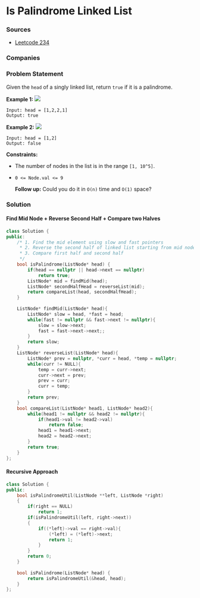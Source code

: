 # Is Palindrome Linked List

### Sources

* [Leetcode 234](https://leetcode.com/problems/palindrome-linked-list/)

### Companies

### Problem Statement

Given the `head` of a singly linked list, return `true` if it is a palindrome.

**Example 1:** ![](https://assets.leetcode.com/uploads/2021/03/03/pal1linked-list.jpg)

```text
Input: head = [1,2,2,1]
Output: true
```

**Example 2:** ![](https://assets.leetcode.com/uploads/2021/03/03/pal2linked-list.jpg)

```text
Input: head = [1,2]
Output: false
```

**Constraints:**

* The number of nodes in the list is in the range `[1, 10^5]`.
* `0 <= Node.val <= 9`

  **Follow up:** Could you do it in `O(n)` time and `O(1)` space?

### Solution

#### Find Mid Node + Reverse Second Half + Compare two Halves

```cpp
class Solution {
public:
    /* 1. Find the mid element using slow and fast pointers
     * 2. Reverse the second half of linked list starting from mid node
     * 3. Compare first half and second half 
     */
    bool isPalindrome(ListNode* head) {
        if(head == nullptr || head->next == nullptr) 
            return true;
        ListNode* mid = findMid(head);
        ListNode* secondHalfHead = reverseList(mid);
        return compareList(head, secondHalfHead);
    }
    
    ListNode* findMid(ListNode* head){
        ListNode* slow = head, *fast = head;
        while(fast != nullptr && fast->next != nullptr){
            slow = slow->next;
            fast = fast->next->next;;
        }
        return slow;
    }
    ListNode* reverseList(ListNode* head){
        ListNode* prev = nullptr, *curr = head, *temp = nullptr;
        while(curr != NULL){
            temp = curr->next;
            curr->next = prev;
            prev = curr;
            curr = temp;
        } 
        return prev;
    }
    bool compareList(ListNode* head1, ListNode* head2){
        while(head1 != nullptr && head2 != nullptr){
            if(head1->val != head2->val) 
                return false;
            head1 = head1->next;
            head2 = head2->next;
        }
        return true;
    }
};
```

#### Recursive Approach

```cpp
class Solution {
public:    
    bool isPalindromeUtil(ListNode **left, ListNode *right)
    {
        if(right == NULL)
            return 1;
        if(isPalindromeUtil(left, right->next))
        {
            if((*left)->val == right->val){
                (*left) = (*left)->next;
                return 1;
            }
        }
        return 0;
    }
    
    bool isPalindrome(ListNode* head) {
        return isPalindromeUtil(&head, head);
    }
};
```

